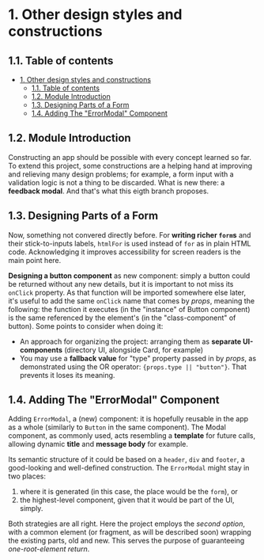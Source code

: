 # 1. Other design styles and constructions

## 1.1. Table of contents

- [1. Other design styles and constructions](#1-other-design-styles-and-constructions)
  - [1.1. Table of contents](#11-table-of-contents)
  - [1.2. Module Introduction](#12-module-introduction)
  - [1.3. Designing Parts of a Form](#13-designing-parts-of-a-form)
  - [1.4. Adding The "ErrorModal" Component](#14-adding-the-errormodal-component)

## 1.2. Module Introduction

Constructing an app should be possible with every concept learned so far. To extend this project, some constructions are a helping hand at improving and relieving many design problems; for example, a form input with a validation logic is not a thing to be discarded. What is new there: a **feedback modal**. And that's what this eigth branch proposes.

## 1.3. Designing Parts of a Form

Now, something not convered directly before. For **writing richer `form`s** and their stick-to-inputs labels, `htmlFor` is used instead of `for` as in plain HTML code. Acknowledging it improves accessibility for screen readers is the main point here.

**Designing a button component** as new component: simply a button could be returned without any new details, but it is important to not miss its `onClick` property. As that function will be imported somewhere else later, it's useful to add the same `onClick` name that comes by _props_, meaning the following: the function it executes (in the "instance" of Button component) is the same referenced by the element's (in the "class-component" of button). Some points to consider when doing it:

-   An approach for organizing the project: arranging them as **separate UI-components** (directory UI, alongside Card, for example)
-   You may use a **fallback value** for "type" property passed in by _props_, as demonstrated using the OR operator: `{props.type || "button"}`. That prevents it loses its meaning.

## 1.4. Adding The "ErrorModal" Component

Adding `ErrorModal`, a (new) component: it is hopefully reusable in the app as a whole (similarly to `Button` in the same component). The Modal component, as commonly used, acts resembling a **template** for future calls, allowing dynamic **title** and **message body** for example.

Its semantic structure of it could be based on a `header`, `div` and `footer`, a good-looking and well-defined construction. The `ErrorModal` might stay in two places:

1. where it is generated (in this case, the place would be the `form`), or
2. the highest-level component, given that it would be part of the UI, simply.

Both strategies are all right. Here the project employs the _second option_, with a common element (or fragment, as will be described soon) wrapping the existing parts, old and new. This serves the purpose of guaranteeing _one-root-element return_.
